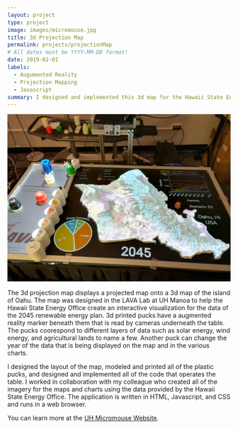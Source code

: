 ```yaml
---
layout: project
type: project
image: images/micromouse.jpg
title: 3d Projection Map
permalink: projects/projectionMap
# All dates must be YYYY-MM-DD format!
date: 2019-02-01
labels:
  - Augumented Reality
  - Projection Mapping
  - Javascript
summary: I designed and implemented this 3d map for the Hawaii State Energy Office
---
```


<div class="ui small rounded images">
  <img class="ui image" src="https://github.com/jhutch42/jhutch42.github.io/blob/master/images/arMap.jpg">
</div>

The 3d projection map displays a projected map onto a 3d map of the island of Oahu.  The map was designed in the LAVA Lab at UH Manoa to help the Hawaii State Energy Office create an interactive visualization for the data of the 2045 renewable energy plan.  3d printed pucks have a augmented reality marker beneath them that is read by cameras underneath the table.  The pucks coorespond to different layers of data such as solar energy, wind energy, and agricultural lands to name a few.  Another puck can change the year of the data that is being displayed on the map and in the various charts.

I designed the layout of the map, modeled and printed all of the plastic pucks, and designed and implemented all of the code that operates the table.  I worked in collaboration with my colleague who created all of the imagery for the maps and charts using the data provided by the Hawaii State Energy Office.  The application is written in HTML, Javascript, and CSS and runs in a web browser.


You can learn more at the [UH Micromouse Website](http://www-ee.eng.hawaii.edu/~mmouse/about.html).



